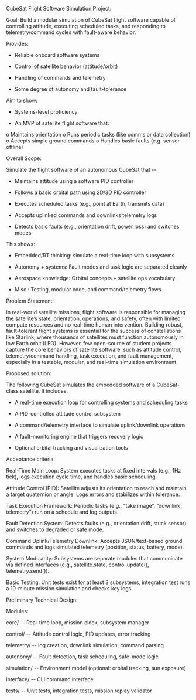 CubeSat Flight Software Simulation Project:

Goal: Build a modular simulation of CubeSat flight software capable of controlling attitude, executing scheduled tasks, and responding to telemetry/command cycles with fault-aware behavior.

Provides:

-	Reliable onboard software systems
  
-	Control of satellite behavior (attitude/orbit)
  
-	Handling of commands and telemetry
  
-	Some degree of autonomy and fault-tolerance

Aim to show:

-	Systems-level proficiency
  
-	An MVP of satellite flight software that:
  
o	Maintains orientation
o	Runs periodic tasks (like comms or data collection)
o	Accepts simple ground commands
o	Handles basic faults (e.g. sensor offline)

Overall Scope:

Simulate the flight software of an autonomous CubeSat that -- 

-	Maintains attitude using a software PID controller
  
-	Follows a basic orbital path using 2D/3D PID controller
  
-	Executes scheduled tasks (e.g., point at Earth, transmits data)
  
-	Accepts uplinked commands and downlinks telemetry logs
  
-	Detects basic faults (e.g., orientation drift, power loss) and switches modes

This shows:

-	Embedded/RT thinking: simulate a real-time loop with subsystems
  
-	Autonomy + systems: Fault modes and task logic are separated cleanly
  
-	Aerospace knowledge: Orbital concepts + satellite ops vocabulary
  
-	Misc.: Testing, modular code, and command/telemetry flows

Problem Statement:

In real-world satellite missions, flight software is responsible for managing the satellite’s state, orientation, operations, and safety, often with limited compute resources and no real-time human intervention. Building robust, fault-tolerant flight systems is essential for the success of constellations like Starlink, where thousands of satellites must function autonomously in low Earth orbit (LEO).
However, few open-source of student projects capture the core behaviors of satellite software, such as attitude control, telemetry/command handling, task execution, and fault management, especially in a testable, modular, and real-time simulation environment.

Proposed solution:

The following CubeSat simulates the embedded software of a CubeSat-class satellite. It includes:

-	A real-time execution loop for controlling systems and scheduling tasks
  
-	A PID-controlled attitude control subsystem
  
-	A command/telemetry interface to simulate uplink/downlink operations
  
-	A fault-monitoring engine that triggers recovery logic
  
-	Optional orbital tracking and visualization tools

Acceptance criteria:

Real-Time Main Loop: System executes tasks at fixed intervals (e.g., 1Hz tick), logs execution cycle time, and handles basic scheduling.

Attitude Control (PID): Satellite adjusts its orientation to reach and maintain a target quaternion or angle. Logs errors and stabilizes within tolerance.

Task Execution Framework: Periodic tasks (e.g., “take image”, “downlink telemetry”) run on a schedule and log outputs.

Fault Detection System: Detects faults (e.g., orientation drift, stuck sensor) and switches to degraded or safe mode.

Command Uplink/Telemetry Downlink: Accepts JSON/text-based ground commands and logs simulated telemetry (position, status, battery, mode).

System Modularity: Subsystems are separate modules that communicate via defined interfaces (e.g., satellite.state, control.update(), telemetry.send()).

Basic Testing: Unit tests exist for at least 3 subsystems, integration test runs a 10-minute mission simulation and checks key logs.

Preliminary Technical Design:

Modules:

core/ -- Real-time loop, mission clock, subsystem manager

control/ -- Attitude control logic, PID updates, error tracking

telemetry/ -- log creation, downlink simulation, command parsing

autonomy/ -- Fault detection, task scheduling, safe-mode logic

simulation/ -- Environment model (optional: orbital tracking, sun exposure)

interface/ -- CLI command interface

tests/ -- Unit tests, integration tests, mission replay validator
